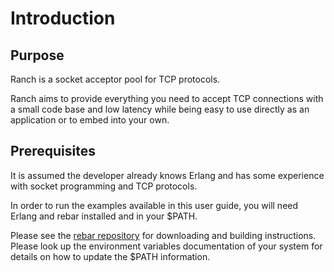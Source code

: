 Introduction
============

Purpose
-------

Ranch is a socket acceptor pool for TCP protocols.

Ranch aims to provide everything you need to accept TCP connections
with a small code base and low latency while being easy to use directly
as an application or to embed into your own.

Prerequisites
-------------

It is assumed the developer already knows Erlang and has some experience
with socket programming and TCP protocols.

In order to run the examples available in this user guide, you will need
Erlang and rebar installed and in your $PATH.

Please see the [rebar repository](https://github.com/basho/rebar) for
downloading and building instructions. Please look up the environment
variables documentation of your system for details on how to update the
$PATH information.

